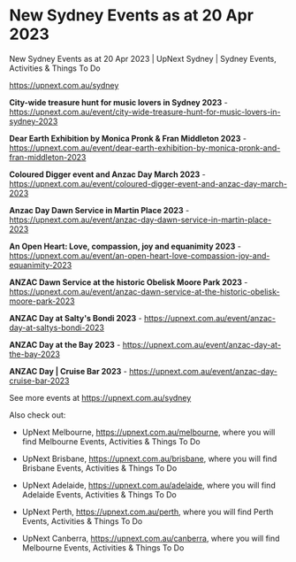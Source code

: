 # New Sydney Events as at 20 Apr 2023
New Sydney Events as at 20 Apr 2023 | UpNext Sydney | Sydney Events, Activities &amp; Things To Do

https://upnext.com.au/sydney


**City-wide treasure hunt for music lovers in Sydney 2023** - https://upnext.com.au/event/city-wide-treasure-hunt-for-music-lovers-in-sydney-2023

**Dear Earth Exhibition by Monica Pronk & Fran Middleton 2023** - https://upnext.com.au/event/dear-earth-exhibition-by-monica-pronk-and-fran-middleton-2023

**Coloured Digger event and Anzac Day March 2023** - https://upnext.com.au/event/coloured-digger-event-and-anzac-day-march-2023

**Anzac Day Dawn Service in Martin Place 2023** - https://upnext.com.au/event/anzac-day-dawn-service-in-martin-place-2023

**An Open Heart: Love, compassion, joy and equanimity 2023** - https://upnext.com.au/event/an-open-heart-love-compassion-joy-and-equanimity-2023

**ANZAC Dawn Service at the historic Obelisk Moore Park 2023** - https://upnext.com.au/event/anzac-dawn-service-at-the-historic-obelisk-moore-park-2023

**ANZAC Day at Salty's Bondi 2023** - https://upnext.com.au/event/anzac-day-at-saltys-bondi-2023

**ANZAC Day at the Bay 2023** - https://upnext.com.au/event/anzac-day-at-the-bay-2023

**ANZAC Day | Cruise Bar 2023** - https://upnext.com.au/event/anzac-day-cruise-bar-2023



See more events at https://upnext.com.au/sydney


Also check out:

* UpNext Melbourne, https://upnext.com.au/melbourne, where you will find Melbourne Events, Activities & Things To Do

* UpNext Brisbane, https://upnext.com.au/brisbane, where you will find Brisbane Events, Activities & Things To Do

* UpNext Adelaide, https://upnext.com.au/adelaide, where you will find Adelaide Events, Activities & Things To Do

* UpNext Perth, https://upnext.com.au/perth, where you will find Perth Events, Activities & Things To Do

* UpNext Canberra, https://upnext.com.au/canberra, where you will find Melbourne Events, Activities & Things To Do